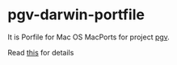 pgv-darwin-portfile
===================

It is Porfile for Mac OS MacPorts for project [pgv](https://github.com/go1dshtein/pgv).

Read [this](https://guide.macports.org/chunked/development.local-repositories.html) for details
